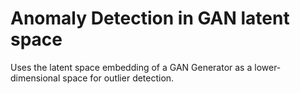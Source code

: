 # Anomaly Detection in GAN latent space

Uses the latent space embedding of a GAN Generator as a lower-dimensional space for outlier detection.